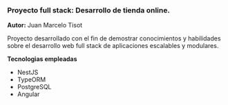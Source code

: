 ### Proyecto full stack: Desarrollo de tienda online.
**Autor:** Juan Marcelo Tisot

Proyecto desarrollado con el fin de demostrar conocimientos y habilidades sobre el desarrollo web full stack de aplicaciones escalables y modulares.

**Tecnologias empleadas**
* NestJS
* TypeORM
* PostgreSQL
* Angular